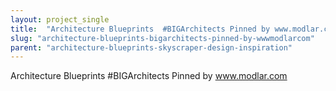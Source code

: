 ```yaml
---
layout: project_single
title:  "Architecture Blueprints  #BIGArchitects Pinned by www.modlar.com"
slug: "architecture-blueprints-bigarchitects-pinned-by-wwwmodlarcom"
parent: "architecture-blueprints-skyscraper-design-inspiration"
---
```

Architecture Blueprints  #BIGArchitects Pinned by www.modlar.com